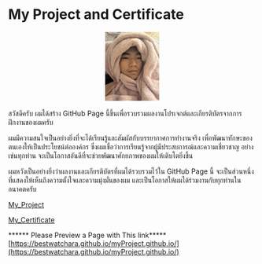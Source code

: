 <h1 style="text=align: center;"> My Project and Certificate </h1>

<center><img src="./img/S__8888374.jpg" width="110" height="140"></center>

สวัสดีครับ ผมได้สร้าง GitHub Page นี้ขึ้นเพื่อรวบรวมผลงานโปรเจกต์และเกียรติบัตรจากการฝึกงานของผมครับ

ผมมีความสนใจเป็นอย่างยิ่งที่จะได้เรียนรู้และสัมผัสกับบรรยากาศการทำงานจริง เพื่อพัฒนาทักษะของตนเองให้เป็นประโยชน์ต่อองค์กร ซึ่งผมเชื่อว่าการเรียนรู้จากผู้มีประสบการณ์และความเชี่ยวชาญ อย่างเช่นทุกท่าน จะเป็นโอกาสอันดีที่จะช่วยพัฒนาศักยภาพของผมให้เติบโตยิ่งขึ้น

ผมหวังเป็นอย่างยิ่งว่าผลงานและเกียรติบัตรที่ผมได้รวบรวมไว้ใน GitHub Page นี้ จะเป็นส่วนหนึ่งที่แสดงให้เห็นถึงความตั้งใจและความมุ่งมั่นของผม และเป็นโอกาสให้ผมได้ร่วมงานกับทุกท่านในอนาคตครับ


[My_Project](myProject.md)

[My_Certificate](myCertificate.md)

****** Please Preview a Page with This link*****
[https://bestwatchara.github.io/myProject.github.io/](https://bestwatchara.github.io/myProject.github.io/)
